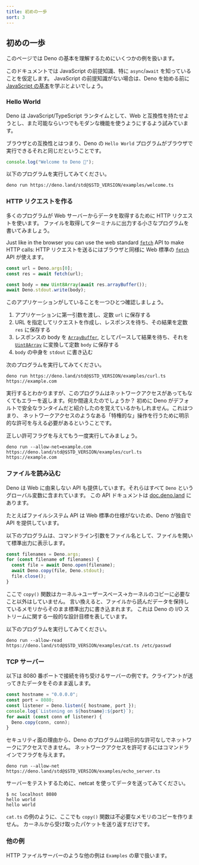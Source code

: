 ```yaml
---
title: 初めの一歩
sort: 3
---
```

<!-- L1..1
## First steps
-->

## 初めの一歩

<!-- L3..3
This page contains some examples to teach you about the fundamentals of Deno.
-->

このページでは Deno の基本を理解するためにいくつかの例を扱います。

<!-- L5..9
This document assumes that you have some prior knowledge of JavaScript,
especially about `async`/`await`. If you have no prior knowledge of JavaScript,
you might want to follow a guide
[on the basics of JavaScript](https://developer.mozilla.org/en-US/docs/Learn/JavaScript)
before attempting to start with Deno.
-->

このドキュメントでは JavaScript の前提知識、特に `async`/`await` を知っていることを仮定します。
JavaScript の前提知識がない場合は、Deno を始める前に [JavaScript の基本](https://developer.mozilla.org/ja/docs/Learn/JavaScript)を学ぶとよいでしょう。

<!-- L11..11
### Hello World
-->

### Hello World

<!-- L13..14
Deno is a runtime for JavaScript/TypeScript which tries to be web compatible and
use modern features wherever possible.
-->

Deno は JavaScript/TypeScript ランタイムとして、Web と互換性を持たせようとし、また可能ならいつでもモダンな機能を使うようにするよう試みています。

<!-- L16..17
Browser compatibility means a `Hello World` program in Deno is the same as the
one you can run in the browser:
-->

ブラウザとの互換性とはつまり、Deno の `Hello World` プログラムがブラウザで実行できるそれと同じだということです。

<!-- L19..21
```ts
console.log("Welcome to Deno 🦕");
```
-->

```ts
console.log("Welcome to Deno 🦕");
```

<!-- L23..23
Try the program:
-->

以下のプログラムを実行してみてください。

<!-- L25..27
```shell
deno run https://deno.land/std@$STD_VERSION/examples/welcome.ts
```
-->

```shell
deno run https://deno.land/std@$STD_VERSION/examples/welcome.ts
```

<!-- L29..29
### Making an HTTP request
-->

### HTTP リクエストを作る

<!-- L31..32
Many programs use HTTP requests to fetch data from a webserver. Let's write a
small program that fetches a file and prints its contents out to the terminal.
-->

多くのプログラムが Web サーバーからデータを取得するために HTTP リクエストを使います。
ファイルを取得してターミナルに出力する小さなプログラムを書いてみましょう。

<!-- L34..36
Just like in the browser you can use the web standard
[`fetch`](https://developer.mozilla.org/en-US/docs/Web/API/Fetch_API) API to
make HTTP calls:
-->

Just like in the browser you can use the web standard
[`fetch`](https://developer.mozilla.org/en-US/docs/Web/API/Fetch_API) API to
make HTTP calls:
HTTP リクエストを送るにはブラウザと同様に Web 標準の
[`fetch`](https://developer.mozilla.org/en-US/docs/Web/API/Fetch_API) API
が使えます。

<!-- L38..44
```ts
const url = Deno.args[0];
const res = await fetch(url);

const body = new Uint8Array(await res.arrayBuffer());
await Deno.stdout.write(body);
```
-->

```ts
const url = Deno.args[0];
const res = await fetch(url);

const body = new Uint8Array(await res.arrayBuffer());
await Deno.stdout.write(body);
```

<!-- L46..46
Let's walk through what this application does:
-->

このアプリケーションがしていることを一つひとつ確認しましょう。

<!-- L48..57
1. We get the first argument passed to the application, and store it in the
   `url` constant.
2. We make a request to the url specified, await the response, and store it in
   the `res` constant.
3. We parse the response body as an
   [`ArrayBuffer`](https://developer.mozilla.org/en-US/docs/Web/JavaScript/Reference/Global_Objects/ArrayBuffer),
   await the response, and convert it into a
   [`Uint8Array`](https://developer.mozilla.org/en-US/docs/Web/JavaScript/Reference/Global_Objects/Uint8Array)
   to store in the `body` constant.
4. We write the contents of the `body` constant to `stdout`.
-->

1. アプリケーションに第一引数を渡し、定数 `url` に保存する
2. URL を指定してリクエストを作成し、レスポンスを待ち、その結果を定数 `res` に保存する
3. レスポンスの body を
   [`ArrayBuffer`](https://developer.mozilla.org/en-US/docs/Web/JavaScript/Reference/Global_Objects/ArrayBuffer),
   としてパースして結果を待ち、それを
   [`Uint8Array`](https://developer.mozilla.org/en-US/docs/Web/JavaScript/Reference/Global_Objects/Uint8Array)
   に変換して定数 `body` に保存する
4. `body` の中身を `stdout` に書き込む

<!-- L59..59
Try it out:
-->

次のプログラムを実行してみてください。

<!-- L61..63
```shell
deno run https://deno.land/std@$STD_VERSION/examples/curl.ts https://example.com
```
-->

```shell
deno run https://deno.land/std@$STD_VERSION/examples/curl.ts https://example.com
```

<!-- L65..68
You will see this program returns an error regarding network access, so what did
we do wrong? You might remember from the introduction that Deno is a runtime
which is secure by default. This means you need to explicitly give programs the
permission to do certain 'privileged' actions, such as access the network.
-->

実行するとわかりますが、このプログラムはネットワークアクセスがあってもなくてもエラーを返します。何か間違えたのでしょうか？
初めに Deno がデフォルトで安全なランタイムだと紹介したのを覚えているかもしれません。これはつまり、
ネットワークアクセスのようなある「特権的な」操作を行うために明示的な許可を与える必要があるということです。

<!-- L70..70
Try it out again with the correct permission flag:
-->

正しい許可フラグを与えてもう一度実行してみましょう。

<!-- L72..74
```shell
deno run --allow-net=example.com https://deno.land/std@$STD_VERSION/examples/curl.ts https://example.com
```
-->

```shell
deno run --allow-net=example.com https://deno.land/std@$STD_VERSION/examples/curl.ts https://example.com
```

<!-- L76..76
### Reading a file
-->

### ファイルを読み込む

<!-- L78..80
Deno also provides APIs which do not come from the web. These are all contained
in the `Deno` global. You can find documentation for these APIs on
[doc.deno.land](https://doc.deno.land/https/github.com/denoland/deno/releases/latest/download/lib.deno.d.ts).
-->

Deno は Web に由来しない API も提供しています。それらはすべて `Deno` というグローバル変数に含まれています。
この API ドキュメントは
[doc.deno.land](https://doc.deno.land/https/github.com/denoland/deno/releases/latest/download/lib.deno.d.ts)
にあります。

<!-- L82..83
Filesystem APIs for example do not have a web standard form, so Deno provides
its own API.
-->

たとえばファイルシステム API は Web 標準の仕様がないため、Deno が独自で API を提供しています。

<!-- L85..86
In this program each command-line argument is assumed to be a filename, the file
is opened, and printed to stdout.
-->

以下のプログラムは、コマンドライン引数をファイル名として、ファイルを開いて標準出力に表示します。

<!-- L88..95
```ts
const filenames = Deno.args;
for (const filename of filenames) {
  const file = await Deno.open(filename);
  await Deno.copy(file, Deno.stdout);
  file.close();
}
```
-->

```ts
const filenames = Deno.args;
for (const filename of filenames) {
  const file = await Deno.open(filename);
  await Deno.copy(file, Deno.stdout);
  file.close();
}
```

<!-- L97..100
The `copy()` function here actually makes no more than the necessary
kernel→userspace→kernel copies. That is, the same memory from which data is read
from the file, is written to stdout. This illustrates a general design goal for
I/O streams in Deno.
-->

ここで `copy()` 関数はカーネル→ユーザースペース→カーネルのコピーに必要なこと以外はしていません。
言い換えると、ファイルから読んだデータを保持しているメモリからそのまま標準出力に書き込まれます。
これは Deno の I/O ストリームに関する一般的な設計目標を表しています。


<!-- L102..102
Try the program:
-->

以下のプログラムを実行してみてください。

<!-- L104..106
```shell
deno run --allow-read https://deno.land/std@$STD_VERSION/examples/cat.ts /etc/passwd
```
-->

```shell
deno run --allow-read https://deno.land/std@$STD_VERSION/examples/cat.ts /etc/passwd
```

<!-- L108..108
### TCP server
-->

### TCP サーバー

<!-- L110..111
This is an example of a server which accepts connections on port 8080, and
returns to the client anything it sends.
-->

以下は 8080 番ポートで接続を待ち受けるサーバーの例です。クライアントが送ってきたデータをそのまま返します。

<!-- L113..121
```ts
const hostname = "0.0.0.0";
const port = 8080;
const listener = Deno.listen({ hostname, port });
console.log(`Listening on ${hostname}:${port}`);
for await (const conn of listener) {
  Deno.copy(conn, conn);
}
```
-->

```ts
const hostname = "0.0.0.0";
const port = 8080;
const listener = Deno.listen({ hostname, port });
console.log(`Listening on ${hostname}:${port}`);
for await (const conn of listener) {
  Deno.copy(conn, conn);
}
```

<!-- L123..124
For security reasons, Deno does not allow programs to access the network without
explicit permission. To allow accessing the network, use a command-line flag:
-->

セキュリティ面の理由から、Deno のプログラムは明示的な許可なしでネットワークにアクセスできません。
ネットワークアクセスを許可するにはコマンドラインでフラグを与えます。

<!-- L126..128
```shell
deno run --allow-net https://deno.land/std@$STD_VERSION/examples/echo_server.ts
```
-->

```shell
deno run --allow-net https://deno.land/std@$STD_VERSION/examples/echo_server.ts
```

<!-- L130..130
To test it, try sending data to it with netcat:
-->

サーバーをテストするために、netcat を使ってデータを送ってみてください。

<!-- L132..136
```shell
$ nc localhost 8080
hello world
hello world
```
-->

```shell
$ nc localhost 8080
hello world
hello world
```

<!-- L138..140
Like the `cat.ts` example, the `copy()` function here also does not make
unnecessary memory copies. It receives a packet from the kernel and sends it
back, without further complexity.
-->

`cat.ts` の例のように、ここでも `copy()` 関数は不必要なメモリのコピーを作りません。
カーネルから受け取ったパケットを送り返すだけです。

<!-- L142..142
### More examples
-->

### 他の例

<!-- L144..144
You can find more examples, like an HTTP file server, in the `Examples` chapter.
-->

HTTP ファイルサーバーのような他の例は `Examples` の章で扱います。
